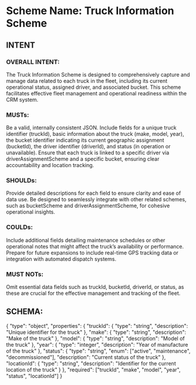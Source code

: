 # Scheme Name: Truck Information Scheme

## INTENT
### OVERALL INTENT:

The Truck Information Scheme is designed to comprehensively capture and manage data related to each truck in the fleet, including its current operational status, assigned driver, and associated bucket. This scheme facilitates effective fleet management and operational readiness within the CRM system.

### MUSTs:

Be a valid, internally consistent JSON.
Include fields for a unique truck identifier (truckId), basic information about the truck (make, model, year), the bucket identifier indicating its current geographic assignment (bucketId), the driver identifier (driverId), and status (in operation or unavailable).
Ensure that each truck is linked to a specific driver via driverAssignmentScheme and a specific bucket, ensuring clear accountability and location tracking.

### SHOULDs:

Provide detailed descriptions for each field to ensure clarity and ease of data use.
Be designed to seamlessly integrate with other related schemes, such as bucketScheme and driverAssignmentScheme, for cohesive operational insights.
### COULDs:

Include additional fields detailing maintenance schedules or other operational notes that might affect the truck’s availability or performance.
Prepare for future expansions to include real-time GPS tracking data or integration with automated dispatch systems.

### MUST NOTs:

Omit essential data fields such as truckId, bucketId, driverId, or status, as these are crucial for the effective management and tracking of the fleet.

## SCHEMA:

{
  "type": "object",
  "properties": {
    "truckId": {
      "type": "string",
      "description": "Unique identifier for the truck"
    },
    "make": {
      "type": "string",
      "description": "Make of the truck"
    },
    "model": {
      "type": "string",
      "description": "Model of the truck"
    },
    "year": {
      "type": "integer",
      "description": "Year of manufacture of the truck"
    },
    "status": {
      "type": "string",
      "enum": ["active", "maintenance", "decommissioned"],
      "description": "Current status of the truck"
    },
    "locationId": {
      "type": "string",
      "description": "Identifier for the current location of the truck"
    }
  },
  "required": ["truckId", "make", "model", "year", "status", "locationId"]
}
